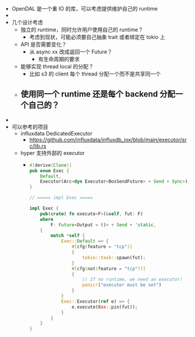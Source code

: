 - OpenDAL 是一个重 IO 的库，可以考虑提供维护自己的 runtime
-
- 几个设计考虑
	- 独立的 runtime，同时允许用户使用自己的 runtime？
		- 考虑到现状，可能必须要自己抽象 trait 或者绑定在 tokio 上
	- API 是否需要变化？
		- 从 async xx 改成返回一个 Future？
			- 有生命周期的要求
	- 能够实现 thread local 的分配？
		- 比如 s3 的 client 每个 thread 分配一个而不是共享同一个
	- 使用同一个 runtime 还是每个 backend 分配一个自己的？
		-
-
- 可以参考的项目
	- influxdata DedicatedExecutor
		- https://github.com/influxdata/influxdb_iox/blob/main/executor/src/lib.rs
	- hyper 支持外部的 executor
		- ```rust
		  #[derive(Clone)]
		  pub enum Exec {
		      Default,
		      Executor(Arc<dyn Executor<BoxSendFuture> + Send + Sync>),
		  }
		  
		  // ===== impl Exec =====
		  
		  impl Exec {
		      pub(crate) fn execute<F>(&self, fut: F)
		      where
		          F: Future<Output = ()> + Send + 'static,
		      {
		          match *self {
		              Exec::Default => {
		                  #[cfg(feature = "tcp")]
		                  {
		                      tokio::task::spawn(fut);
		                  }
		                  #[cfg(not(feature = "tcp"))]
		                  {
		                      // If no runtime, we need an executor!
		                      panic!("executor must be set")
		                  }
		              }
		              Exec::Executor(ref e) => {
		                  e.execute(Box::pin(fut));
		              }
		          }
		      }
		  }
		  ```